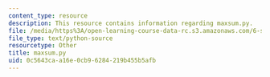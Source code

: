 ```yaml
---
content_type: resource
description: This resource contains information regarding maxsum.py.
file: /media/https%3A/open-learning-course-data-rc.s3.amazonaws.com/6-s095-programming-for-the-puzzled-january-iap-2018/0c5643caa16e0cb96284219b455b5afb_maxsum.py
file_type: text/python-source
resourcetype: Other
title: maxsum.py
uid: 0c5643ca-a16e-0cb9-6284-219b455b5afb
---
```

